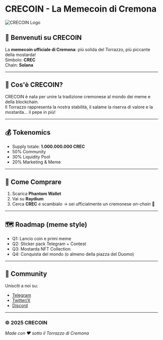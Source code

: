 # CRECOIN - La Memecoin di Cremona

![CRECOIN Logo](crecoin-logo.png)

## 🚀 Benvenuti su CRECOIN
La **memecoin ufficiale di Cremona**: più solida del Torrazzo, più piccante della mostarda!  
Simbolo: **CREC**  
Chain: **Solana**

---

## 📖 Cos'è CRECOIN?
CRECOIN è nata per unire la tradizione cremonese al mondo dei meme e della blockchain.  
Il Torrazzo rappresenta la nostra stabilità, il salame la riserva di valore e la mostarda... il pepe in più!

---

## 💰 Tokenomics
- Supply totale: **1.000.000.000 CREC**
- 50% Community
- 30% Liquidity Pool
- 20% Marketing & Meme

---

## 🛒 Come Comprare
1. Scarica **Phantom Wallet**
2. Vai su **Raydium**
3. Cerca **CREC** e scambialo → sei ufficialmente un cremonese *on-chain* 🎉

---

## 🗺️ Roadmap (meme style)
- Q1: Lancio coin e primi meme
- Q2: Sticker pack Telegram + Contest
- Q3: Mostarda NFT Collection
- Q4: Conquista del mondo (o almeno della piazza del Duomo)

---

## 🤝 Community
Unisciti a noi su:
- [Telegram](#)
- [Twitter/X](#)
- [Discord](#)

---

### © 2025 CRECOIN
*Made con ❤️ sotto il Torrazzo di Cremona*
